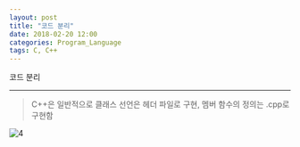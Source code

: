 ```yaml
---
layout: post
title: "코드 분리"
date: 2018-02-20 12:00
categories: Program_Language
tags: C, C++
---
```


코드 분리

------

> C++은 일반적으로 클래스 선언은 헤더 파일로 구현, 멤버 함수의 정의는 .cpp로 구현함

![4](https://user-images.githubusercontent.com/29933947/36130911-8cb78bec-10b2-11e8-92bf-27e56baf8c6b.png)